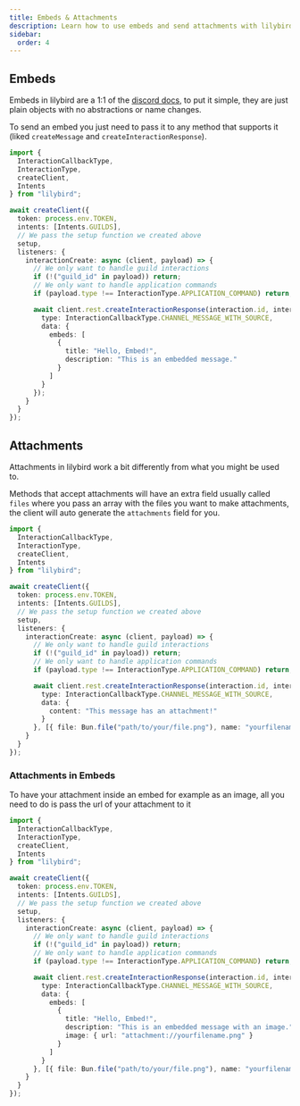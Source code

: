 ```yaml
---
title: Embeds & Attachments
description: Learn how to use embeds and send attachments with lilybird.
sidebar:
  order: 4
---
```


## Embeds

Embeds in lilybird are a 1:1 of the [discord docs](https://discord.com/developers/docs/resources/channel#embed-object-embed-structure), to put it simple, they are just plain objects with no abstractions or name changes.

To send an embed you just need to pass it to any method that supports it (liked `createMessage` and `createInteractionResponse`).

```ts showLineNumbers collapse={1-19, 31-33}
import {
  InteractionCallbackType,
  InteractionType,
  createClient,
  Intents
} from "lilybird";

await createClient({
  token: process.env.TOKEN,
  intents: [Intents.GUILDS],
  // We pass the setup function we created above
  setup,
  listeners: {
    interactionCreate: async (client, payload) => {
      // We only want to handle guild interactions
      if (!("guild_id" in payload)) return;
      // We only want to handle application commands
      if (payload.type !== InteractionType.APPLICATION_COMMAND) return;

      await client.rest.createInteractionResponse(interaction.id, interaction.token, {
        type: InteractionCallbackType.CHANNEL_MESSAGE_WITH_SOURCE,
        data: {
          embeds: [
            {
              title: "Hello, Embed!",
              description: "This is an embedded message."
            }
          ]
        }
      });
    }
  }
});
```

## Attachments

Attachments in lilybird work a bit differently from what you might be used to.

Methods that accept attachments will have an extra field usually called `files` where you pass an array with the files you want to make attachments, the client will auto generate the `attachments` field for you.

```ts showLineNumbers collapse={1-19, 26-28}
import {
  InteractionCallbackType,
  InteractionType,
  createClient,
  Intents
} from "lilybird";

await createClient({
  token: process.env.TOKEN,
  intents: [Intents.GUILDS],
  // We pass the setup function we created above
  setup,
  listeners: {
    interactionCreate: async (client, payload) => {
      // We only want to handle guild interactions
      if (!("guild_id" in payload)) return;
      // We only want to handle application commands
      if (payload.type !== InteractionType.APPLICATION_COMMAND) return;

      await client.rest.createInteractionResponse(interaction.id, interaction.token, {
        type: InteractionCallbackType.CHANNEL_MESSAGE_WITH_SOURCE,
        data: {
          content: "This message has an attachment!"
        }
      }, [{ file: Bun.file("path/to/your/file.png"), name: "yourfilename.png" }]);
    }
  }
});
```

### Attachments in Embeds

To have your attachment inside an embed for example as an image, all you need to do is pass the url of your attachment to it

```ts showLineNumbers collapse={1-19, 32-33}
import {
  InteractionCallbackType,
  InteractionType,
  createClient,
  Intents
} from "lilybird";

await createClient({
  token: process.env.TOKEN,
  intents: [Intents.GUILDS],
  // We pass the setup function we created above
  setup,
  listeners: {
    interactionCreate: async (client, payload) => {
      // We only want to handle guild interactions
      if (!("guild_id" in payload)) return;
      // We only want to handle application commands
      if (payload.type !== InteractionType.APPLICATION_COMMAND) return;

      await client.rest.createInteractionResponse(interaction.id, interaction.token, {
        type: InteractionCallbackType.CHANNEL_MESSAGE_WITH_SOURCE,
        data: {
          embeds: [
            {
              title: "Hello, Embed!",
              description: "This is an embedded message with an image.",
              image: { url: "attachment://yourfilename.png" }
            }
          ]
        }
      }, [{ file: Bun.file("path/to/your/file.png"), name: "yourfilename.png" }]);
    }
  }
});
```